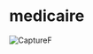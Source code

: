 # medicaire
![CaptureF](https://github.com/user-attachments/assets/5cac2b19-a076-4512-8ec1-b612a1cb5ed0)
